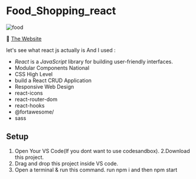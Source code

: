 # Food_Shopping_react



![food](https://github.com/amitAsher22/recipe_App/assets/69055006/4f193da7-14c3-4570-9dcb-732e18ed5e85)



:triangular_flag_on_post: <a href="https://recipe-app-ivory-phi.vercel.app/" target="_blank">The Website</a>

let's see what react js actually is And I used : 
- *React* is a *JavaScript* library for building user-friendly interfaces.
- Modular Components National
- CSS High Level
- build a React CRUD Application 
- Responsive Web Design
- react-icons
- react-router-dom
- react-hooks
- @fortawesome/
- sass

## Setup

1. Open Your VS Code(If you dont want to use codesandbox).
2.Download this project.
3. Drag and drop this project inside VS code.
4. Open a terminal & run this command. run npm i and then  npm start


